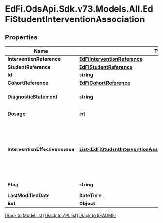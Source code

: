 # EdFi.OdsApi.Sdk.v73.Models.All.EdFiStudentInterventionAssociation

## Properties

Name | Type | Description | Notes
------------ | ------------- | ------------- | -------------
**InterventionReference** | [**EdFiInterventionReference**](EdFiInterventionReference.md) |  | 
**StudentReference** | [**EdFiStudentReference**](EdFiStudentReference.md) |  | 
**Id** | **string** |  | [optional] 
**CohortReference** | [**EdFiCohortReference**](EdFiCohortReference.md) |  | [optional] 
**DiagnosticStatement** | **string** | A statement provided by the assigner that provides information regarding why the student was assigned to this intervention. | [optional] 
**Dosage** | **int** | The duration of time in minutes for which the student was assigned to participate in the intervention. | [optional] 
**InterventionEffectivenesses** | [**List&lt;EdFiStudentInterventionAssociationInterventionEffectiveness&gt;**](EdFiStudentInterventionAssociationInterventionEffectiveness.md) | An unordered collection of studentInterventionAssociationInterventionEffectivenesses. A measure of the effects of an intervention in each outcome domain. The rating of effectiveness takes into account four factors: the quality of the research on the intervention, the statistical significance of the research findings, the size of the differences between participants in the intervention and comparison groups and the consistency in results. | [optional] 
**Etag** | **string** | A unique system-generated value that identifies the version of the resource. | [optional] 
**LastModifiedDate** | **DateTime** | The date and time the resource was last modified. | [optional] 
**Ext** | **Object** | Extensions to the StudentInterventionAssociation entity. | [optional] 

[[Back to Model list]](../../README.md#documentation-for-models) [[Back to API list]](../../README.md#documentation-for-api-endpoints) [[Back to README]](../../README.md)

